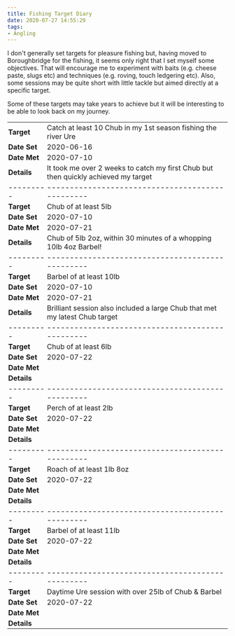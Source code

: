 ```yaml
---
title: Fishing Target Diary
date: 2020-07-27 14:55:29
tags:
- Angling
---
```

I don't generally set targets for pleasure fishing but, having moved to Boroughbridge for the fishing, it seems only right that I set myself some objectives. That will encourage me to experiment with baits (e.g. cheese paste, slugs etc) and techniques (e.g. roving, touch ledgering etc). Also, some sessions may be quite short with little tackle but aimed directly at a specific target.

Some of these targets may take years to achieve but it will be interesting to be able to look back on my journey.

<style>
    th { 
        padding: 2px !important;
    }
    td { 
        padding: 2px !important;
    }

</style>

|||
|---------|--|
|**Target**|Catch at least 10 Chub in my 1st season fishing the river Ure|
|<nobr>**Date Set**</nobr>|2020-06-16|
|<nobr>**Date Met**</nobr>|2020-07-10|
|**Details**|It took me over 2 weeks to catch my first Chub but then quickly achieved my target|
|---------|------------------------------------------------|
|**Target**|Chub of at least 5lb|
|<nobr>**Date Set**</nobr>|2020-07-10|
|<nobr>**Date Met**</nobr>|2020-07-21|
|**Details**|Chub of 5lb 2oz, within 30 minutes of a whopping 10lb 4oz Barbel!|
|---------|------------------------------------------------|
|**Target**|Barbel of at least 10lb|
|<nobr>**Date Set**</nobr>|2020-07-10|
|<nobr>**Date Met**</nobr>|2020-07-21|
|**Details**|Brilliant session also included a large Chub that met my latest Chub target|
|---------|------------------------------------------------|
|**Target**|Chub of at least 6lb|
|<nobr>**Date Set**</nobr>|2020-07-22|
|<nobr>**Date Met**</nobr>||
|**Details**||
|---------|------------------------------------------------|
|**Target**|Perch of at least 2lb|
|<nobr>**Date Set**</nobr>|2020-07-22|
|<nobr>**Date Met**</nobr>||
|**Details**||
|---------|------------------------------------------------|
|**Target**|Roach of at least 1lb 8oz|
|<nobr>**Date Set**</nobr>|2020-07-22|
|<nobr>**Date Met**</nobr>||
|**Details**||
|---------|------------------------------------------------|
|**Target**|Barbel of at least 11lb|
|<nobr>**Date Set**</nobr>|2020-07-22|
|<nobr>**Date Met**</nobr>||
|**Details**||
|---------|------------------------------------------------|
|**Target**|Daytime Ure session with over 25lb of Chub & Barbel|
|<nobr>**Date Set**</nobr>|2020-07-22|
|<nobr>**Date Met**</nobr>||
|**Details**||

